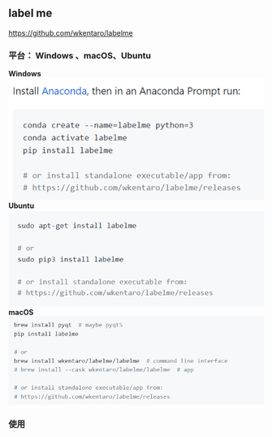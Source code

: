 ## label me
https://github.com/wkentaro/labelme
### 平台： Windows 、macOS、Ubuntu
 **Windows**
 ![](https://raw.githubusercontent.com/LIUQI-creat/pic/main/20221109160749.png)
**Ubuntu**
![](https://raw.githubusercontent.com/LIUQI-creat/pic/main/20221109160900.png)
**macOS**
![](https://raw.githubusercontent.com/LIUQI-creat/pic/main/20221109161103.png)

### 使用

<!--stackedit_data:
eyJoaXN0b3J5IjpbLTE3MDEzNzI1ODFdfQ==
-->